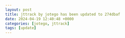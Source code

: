 ```yaml
---
layout: post
title: jttrack by jotego has been updated to 274dbaf
date: 2024-04-19 12:40:48 +0000
categories: [jotego, jttrack]
tags: [update]
---
```


